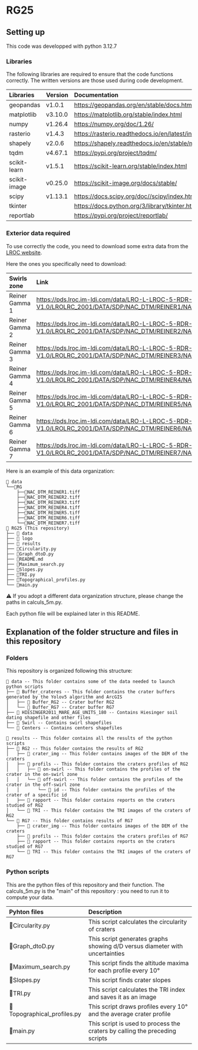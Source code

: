 # RG25

## Setting up
This code was developped with python 3.12.7

### Libraries
The following libraries are required to ensure that the code functions correctly. The written versions are those used during code development.

| Libraries | Version| Documentation                                        |
|:-----------|:--------|:-----------------------------------------------------|
| geopandas | v1.0.1 | https://geopandas.org/en/stable/docs.html            |
| matplotlib | v3.10.0 | https://matplotlib.org/stable/index.html             |
| numpy | v1.26.4 | https://numpy.org/doc/1.26/                          |
| rasterio | v1.4.3 | https://rasterio.readthedocs.io/en/latest/index.html |
| shapely | v2.0.6 | https://shapely.readthedocs.io/en/stable/manual.html |
| tqdm | v4.67.1 | https://pypi.org/project/tqdm/                       |
| scikit-learn | v1.5.1 | https://scikit-learn.org/stable/index.html           |
| scikit-image | v0.25.0 | https://scikit-image.org/docs/stable/                |
| scipy | v1.13.1 | https://docs.scipy.org/doc//scipy/index.html         |
| tkinter | | https://docs.python.org/3/library/tkinter.html       |
| reportlab | | https://pypi.org/project/reportlab/                  |

### Exterior data required
To use correctly the code, you need to download some extra data from the [LROC website](https://wms.lroc.asu.edu/lroc/rdr_product_select?filter%5Btext%5D=rein&filter%5Blat%5D=&filter%5Blon%5D=&filter%5Brad%5D=&filter%5Bwest%5D=&filter%5Beast%5D=&filter%5Bsouth%5D=&filter%5Bnorth%5D=&filter%5Bprefix%5D%5B%5D=NAC_DTM&show_thumbs=0&per_page=10&commit=Search).

Here the ones you specifically need to download:

| Swirls zone |  Link | README associated |
|:------------|:-------|:------------------|
| Reiner Gamma 1 | https://pds.lroc.im-ldi.com/data/LRO-L-LROC-5-RDR-V1.0/LROLRC_2001/DATA/SDP/NAC_DTM/REINER1/NAC_DTM_REINER1.TIF | [README_RG1](https://pds.lroc.im-ldi.com/data/LRO-L-LROC-5-RDR-V1.0/LROLRC_2001/DATA/SDP/NAC_DTM/REINER1/NAC_DTM_REINER1_README.TXT) |
| Reiner Gamma 2 | https://pds.lroc.im-ldi.com/data/LRO-L-LROC-5-RDR-V1.0/LROLRC_2001/DATA/SDP/NAC_DTM/REINER2/NAC_DTM_REINER2.TIF | [README_RG2](https://pds.lroc.im-ldi.com/data/LRO-L-LROC-5-RDR-V1.0/LROLRC_2001/DATA/SDP/NAC_DTM/REINER2/NAC_DTM_REINER2_README.TXT) |
| Reiner Gamma 3 | https://pds.lroc.im-ldi.com/data/LRO-L-LROC-5-RDR-V1.0/LROLRC_2001/DATA/SDP/NAC_DTM/REINER3/NAC_DTM_REINER3.TIF | [README_RG3](https://pds.lroc.im-ldi.com/data/LRO-L-LROC-5-RDR-V1.0/LROLRC_2001/DATA/SDP/NAC_DTM/REINER3/NAC_DTM_REINER3_README.TXT) |
| Reiner Gamma 4 | https://pds.lroc.im-ldi.com/data/LRO-L-LROC-5-RDR-V1.0/LROLRC_2001/DATA/SDP/NAC_DTM/REINER4/NAC_DTM_REINER4.TIF | [README_RG4](https://pds.lroc.im-ldi.com/data/LRO-L-LROC-5-RDR-V1.0/LROLRC_2001/DATA/SDP/NAC_DTM/REINER4/NAC_DTM_REINER4_README.TXT) |
| Reiner Gamma 5 | https://pds.lroc.im-ldi.com/data/LRO-L-LROC-5-RDR-V1.0/LROLRC_2001/DATA/SDP/NAC_DTM/REINER5/NAC_DTM_REINER5.TIF | [README_RG5](https://pds.lroc.im-ldi.com/data/LRO-L-LROC-5-RDR-V1.0/LROLRC_2001/DATA/SDP/NAC_DTM/REINER5/NAC_DTM_REINER5_README.TXT) |
| Reiner Gamma 6 | https://pds.lroc.im-ldi.com/data/LRO-L-LROC-5-RDR-V1.0/LROLRC_2001/DATA/SDP/NAC_DTM/REINER6/NAC_DTM_REINER6.TIF | [README_RG6](https://pds.lroc.im-ldi.com/data/LRO-L-LROC-5-RDR-V1.0/LROLRC_2001/DATA/SDP/NAC_DTM/REINER6/NAC_DTM_REINER6_README.TXT) |
| Reiner Gamma 7 | https://pds.lroc.im-ldi.com/data/LRO-L-LROC-5-RDR-V1.0/LROLRC_2001/DATA/SDP/NAC_DTM/REINER7/NAC_DTM_REINER7.TIF | [README_RG7](https://pds.lroc.im-ldi.com/data/LRO-L-LROC-5-RDR-V1.0/LROLRC_2001/DATA/SDP/NAC_DTM/REINER7/NAC_DTM_REINER7_README.TXT) |

Here is an example of this data organization:

```
📁 data
└──📁RG
    ├──💾NAC_DTM_REINER1.tiff
    ├──💾NAC_DTM_REINER2.tiff
    ├──💾NAC_DTM_REINER3.tiff
    ├──💾NAC_DTM_REINER4.tiff
    ├──💾NAC_DTM_REINER5.tiff
    ├──💾NAC_DTM_REINER6.tiff
    └──💾NAC_DTM_REINER7.tiff
📁 RG25 (This repository)
├── 📁 data
├── 📁 logo
├── 📁 results
├── 🐍Circularity.py
├── 🐍Graph_dtoD.py
├── 📄README.md
├── 🐍Maximum_search.py
├── 🐍Slopes.py
├── 🐍TRI.py
├── 🐍Topographical_profiles.py
└── 🐍main.py
```

⚠️ If you adopt a different data organization structure, please change the paths in calculs_5m.py.

Each python file will be explained later in this README.

## Explanation of the folder structure and files in this repository

### Folders
This repository is organized following this structure:

```
📁 data -- This folder contains some of the data needed to launch python scripts  
├── 📁 Buffer_crateres -- This folder contains the crater buffers generated by the Yolov5 algorithm and ArcGIS  
│	├── 📁 Buffer_RG2 -- Crater buffer RG2  
│	└── 📁 Buffer_RG7 -- Crater buffer RG7  
├── 📁 HIESINGER2011_MARE_AGE_UNITS_180 -- Contains Hiesinger soil dating shapefile and other files  
├── 📁 Swirl -- Contains swirl shapefiles  
└── 📁 Centers -- Contains centers shapefiles  

📁 results -- This folder contains all the results of the python scripts  
├── 📁 RG2 -- This folder contains the results of RG2  
│   ├── 📁 crater_img -- This folder contains images of the DEM of the craters
│   ├── 📁 profils -- This folder contains the craters profiles of RG2  
│   │   ├── 📁 on-swirl -- This folder contains the profiles of the crater in the on-swirl zone  
│   │   └── 📁 off-swirl -- This folder contains the profiles of the crater in the off-swirl zone  
│   │       └── 📁 id -- This folder contains the profiles of the crater of a specific id  
│   ├── 📁 rapport -- This folder contains reports on the craters studied of RG2
│   └── 📁 TRI -- This folder contains the TRI images of the craters of RG2  
└── 📁 RG7 -- This folder contains results of RG7  
    ├── 📁 crater_img -- This folder contains images of the DEM of the craters
    ├── 📁 profils -- This folder contains the craters profiles of RG7  
    ├── 📁 rapport -- This folder contains reports on the craters studied of RG7
    └── 📁 TRI -- This folder contains the TRI images of the craters of RG7  

```

### Python scripts
This are the python files of this repository and their function. The calculs_5m.py is the "main" of this repository : you need to run it to compute your data.

| Pyhton files                |  Description |
|:----------------------------|:-------------|
| 🐍Circularity.py            | This script calculates the circularity of craters |
| 🐍Graph_dtoD.py             | This script generates graphs showing d/D versus diameter with uncertainties |
| 🐍Maximum_search.py         | This script finds the altitude maxima for each profile every 10° |
| 🐍Slopes.py                 | This script finds crater slopes |
| 🐍TRI.py                    | This script calculates the TRI index and saves it as an image |
| 🐍Topographical_profiles.py | This script draws profiles every 10° and the average crater profile |
| 🐍main.py                   | This script is used to process the craters by calling the preceding scripts |
